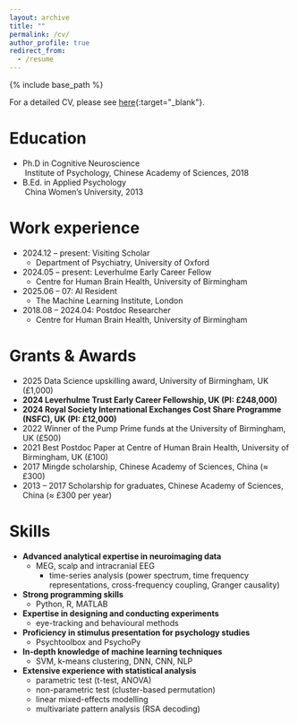 ```yaml
---
layout: archive
title: ""
permalink: /cv/
author_profile: true
redirect_from:
  - /resume
---
```


{% include base_path %}

For a detailed CV, please see [here](/files/cv.pdf){:target="_blank"}.

Education
======
* Ph.D in Cognitive Neuroscience   
&nbsp;Institute of Psychology, Chinese Academy of Sciences, 2018
* B.Ed. in Applied Psychology   
&nbsp;China Women’s University, 2013

Work experience
======
* 2024.12 – present: Visiting Scholar
  * Department of Psychiatry, University of Oxford
* 2024.05 – present: Leverhulme Early Career Fellow 
  * Centre for Human Brain Health, University of Birmingham
* 2025.06 – 07: AI Resident 
  * The Machine Learning Institute, London
* 2018.08 – 2024.04: Postdoc Researcher
  * Centre for Human Brain Health, University of Birmingham

Grants & Awards
======
* 2025 Data Science upskilling award, University of Birmingham, UK (£1,000)
* **2024 Leverhulme Trust Early Career Fellowship, UK (PI: £248,000)**
* **2024 Royal Society International Exchanges Cost Share Programme (NSFC), UK (PI: £12,000)**
* 2022 Winner of the Pump Prime funds at the University of Birmingham, UK (£500)
* 2021 Best Postdoc Paper at Centre of Human Brain Health, University of Birmingham, UK (£100)
* 2017 Mingde scholarship, Chinese Academy of Sciences, China (≈ £300)
* 2013 – 2017 Scholarship for graduates, Chinese Academy of Sciences, China (≈ £300 per year)

Skills
======
* **Advanced analytical expertise in neuroimaging data**
  * MEG, scalp and intracranial EEG
    * time-series analysis (power spectrum, time frequency representations, cross-frequency coupling, Granger causality)
* **Strong programming skills**
  * Python, R, MATLAB
* **Expertise in designing and conducting experiments**
  * eye-tracking and behavioural methods
* **Proficiency in stimulus presentation for psychology studies**
  * Psychtoolbox and PsychoPy
* **In-depth knowledge of machine learning techniques**
  * SVM, k-means clustering, DNN, CNN, NLP
* **Extensive experience with statistical analysis**
  * parametric test (t-test, ANOVA)
  * non-parametric test (cluster-based permutation)
  * linear mixed-effects modelling
  * multivariate pattern analysis (RSA decoding)
